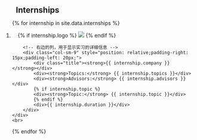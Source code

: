 
<div class="publications">
<ol class="bibliography">

<h2 style="margin:0 10px 0;">Internships</h2>

{% for internship in site.data.internships %}
<li>
    <div class="pub-row">
        <!-- 左边的列，用于显示公司图标 -->
        <div class="col-sm-3" style="position: relative;padding-right: 15px;padding-left: 15px;">
            {% if internship.logo %} 
            <img src="{{ internship.logo }}" class="teaserinternship img-fluid z-depth-1" style="width=100;height=40%;">
            {% endif %}
        </div>

        <!-- 右边的列，用于显示实习的详细信息 -->
        <div class="col-sm-9" style="position: relative;padding-right: 15px;padding-left: 20px;">
            <div class="title"><strong>{{ internship.company }}</strong></div>
            <div><strong>Topics:</strong> {{ internship.topics }}</div>
            <div><strong>Advisors:</strong> {{ internship.advisors }}</div>
            {% if internship.topic %}
            <div><strong>Topic:</strong> {{ internship.topic }}</div>
            {% endif %}
            <div>{{ internship.duration }}</div>
        </div>
    </div>
    <br>
</li>
{% endfor %}


</ol>
</div>
